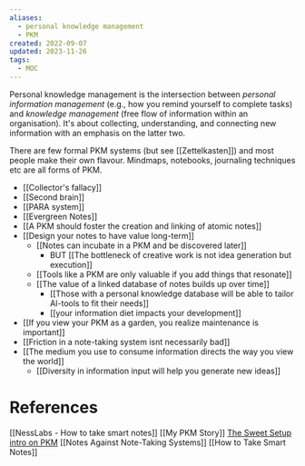 ```yaml
---
aliases:
  - personal knowledge management
  - PKM
created: 2022-09-07
updated: 2023-11-26
tags:
  - MOC
---
```

Personal knowledge management is the intersection between _personal information management_ (e.g., how you remind yourself to complete tasks) and _knowledge management_ (free flow of information within an organisation). It's about collecting, understanding, and connecting new information with an emphasis on the latter two.

There are few formal PKM systems (but see [[Zettelkasten]]) and most people make their own flavour. Mindmaps, notebooks, journaling techniques etc are all forms of PKM.

- [[Collector's fallacy]]
- [[Second brain]]
- [[PARA system]]
- [[Evergreen Notes]]
- [[A PKM should foster the creation and linking of atomic notes]]
- [[Design your notes to have value long-term]]
	- [[Notes can incubate in a PKM and be discovered later]]
		- BUT [[The bottleneck of creative work is not idea generation but execution]]
	- [[Tools like a PKM are only valuable if you add things that resonate]]
	- [[The value of a linked database of notes builds up over time]]
		- [[Those with a personal knowledge database will be able to tailor AI-tools to fit their needs]]
		- [[your information diet impacts your development]]
- [[If you view your PKM as a garden, you realize maintenance is important]]
- [[Friction in a note-taking system isnt necessarily bad]]
- [[The medium you use to consume information directs the way you view the world]]
	- [[Diversity in information input will help you generate new ideas]]

# References
[[NessLabs - How to take smart notes]]
[[My PKM Story]]
[The Sweet Setup intro on PKM](https://thesweetsetup.com/pkm-intro-for-creatives/)
[[Notes Against Note-Taking Systems]]
[[How to Take Smart Notes]]